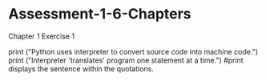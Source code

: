 # Assessment-1-6-Chapters

Chapter 1 Exercise 1

print ("Python uses interpreter to convert source code into machine code.")
print ("Interpreter 'translates' program one statement at a time.")
#print displays the sentence within the quotations.



